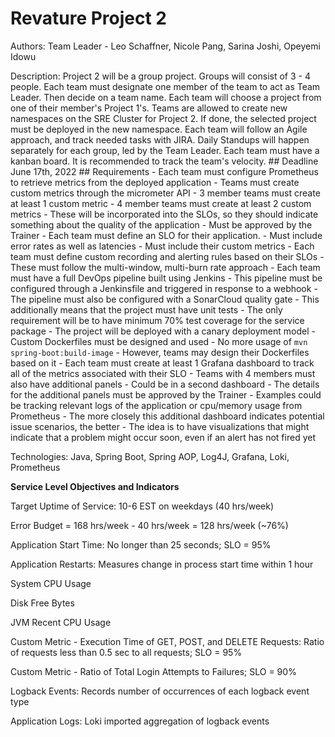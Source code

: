 # Revature Project 2

Authors: Team Leader - Leo Schaffner, Nicole Pang, Sarina Joshi, Opeyemi Idowu

Description:
Project 2 will be a group project. Groups will consist of 3 - 4 people. Each team must designate one member of the team to act as Team Leader. Then decide on a team name. Each team will choose a project from one of their member's Project 1's. Teams are allowed to create new namespaces on the SRE Cluster for Project 2. If done, the selected project must be deployed in the new namespace. Each team will follow an Agile approach, and track needed tasks with JIRA. Daily Standups will happen separately for each group, led by the Team Leader. Each team must have a kanban board. It is recommended to track the team's velocity. ## Deadline June 17th, 2022 ## Requirements - Each team must configure Prometheus to retrieve metrics from the deployed application - Teams must create custom metrics through the micrometer API - 3 member teams must create at least 1 custom metric - 4 member teams must create at least 2 custom metrics - These will be incorporated into the SLOs, so they should indicate something about the quality of the application - Must be approved by the Trainer - Each team must define an SLO for their application. - Must include error rates as well as latencies - Must include their custom metrics - Each team must define custom recording and alerting rules based on their SLOs - These must follow the multi-window, multi-burn rate approach - Each team must have a full DevOps pipeline built using Jenkins - This pipeline must be configured through a Jenkinsfile and triggered in response to a webhook - The pipeline must also be configured with a SonarCloud quality gate - This additionally means that the project must have unit tests - The only requirement will be to have minimum 70% test coverage for the service package - The project will be deployed with a canary deployment model - Custom Dockerfiles must be designed and used - No more usage of `mvn spring-boot:build-image` - However, teams may design their Dockerfiles based on it - Each team must create at least 1 Grafana dashboard to track all of the metrics associated with their SLO - Teams with 4 members must also have additional panels - Could be in a second dashboard - The details for the additional panels must be approved by the Trainer - Examples could be tracking relevant logs of the application or cpu/memory usage from Prometheus - The more closely this additional dashboard indicates potential issue scenarios, the better - The idea is to have visualizations that might indicate that a problem might occur soon, even if an alert has not fired yet

Technologies:
Java, Spring Boot, Spring AOP, Log4J, Grafana, Loki, Prometheus

**Service Level Objectives and Indicators**

Target Uptime of Service: 10-6 EST on weekdays (40 hrs/week)

Error Budget = 168 hrs/week - 40 hrs/week = 128 hrs/week (~76%)

Application Start Time: No longer than 25 seconds;
SLO = 95%

Application Restarts: Measures change in process start time within 1 hour

System CPU Usage

Disk Free Bytes

JVM Recent CPU Usage

Custom Metric - Execution Time of GET, POST, and DELETE Requests: Ratio of requests less than 0.5 sec to all requests;
SLO = 95%

Custom Metric - Ratio of Total Login Attempts to Failures;
SLO = 90%

Logback Events: Records number of occurrences of each logback event type

Application Logs: Loki imported aggregation of logback events 
